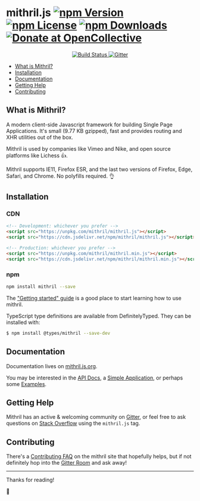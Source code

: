 mithril.js [![npm Version](https://img.shields.io/npm/v/mithril.svg)](https://www.npmjs.com/package/mithril) [![npm License](https://img.shields.io/npm/l/mithril.svg)](https://www.npmjs.com/package/mithril) [![npm Downloads](https://img.shields.io/npm/dm/mithril.svg)](https://www.npmjs.com/package/mithril) [![Donate at OpenCollective](https://img.shields.io/opencollective/all/mithriljs.svg?colorB=brightgreen)](https://opencollective.com/mithriljs)
==========

<p align="center">
	<a href="https://travis-ci.org/MithrilJS/mithril.js">
		<img src="https://img.shields.io/travis/MithrilJS/mithril.js/next.svg" alt="Build Status">
	</a>
	<a href="https://gitter.im/mithriljs/mithril.js">
		<img src="https://img.shields.io/gitter/room/mithriljs/mithril.js.svg" alt="Gitter" />
	</a>
</p>

- [What is Mithril?](#what-is-mithril)
- [Installation](#installation)
- [Documentation](#documentation)
- [Getting Help](#getting-help)
- [Contributing](#contributing)

## What is Mithril?

A modern client-side Javascript framework for building Single Page Applications. It's small (<!-- size -->9.77 KB<!-- /size --> gzipped), fast and provides routing and XHR utilities out of the box.

Mithril is used by companies like Vimeo and Nike, and open source platforms like Lichess 👍.

Mithril supports IE11, Firefox ESR, and the last two versions of Firefox, Edge, Safari, and Chrome. No polyfills required. 👌

## Installation

### CDN

```html
<!-- Development: whichever you prefer -->
<script src="https://unpkg.com/mithril/mithril.js"></script>
<script src="https://cdn.jsdelivr.net/npm/mithril/mithril.js"></script>

<!-- Production: whichever you prefer -->
<script src="https://unpkg.com/mithril/mithril.min.js"></script>
<script src="https://cdn.jsdelivr.net/npm/mithril/mithril.min.js"></script>
```

### npm

```bash
npm install mithril --save
```

The ["Getting started" guide](https://mithril.js.org/#getting-started) is a good place to start learning how to use mithril.

TypeScript type definitions are available from DefinitelyTyped. They can be installed with:

```bash
$ npm install @types/mithril --save-dev
```

## Documentation

Documentation lives on [mithril.js.org](https://mithril.js.org).

You may be interested in the [API Docs](https://mithril.js.org/api.html), a [Simple Application](https://mithril.js.org/simple-application.html), or perhaps some [Examples](https://mithril.js.org/examples.html).

## Getting Help

Mithril has an active & welcoming community on [Gitter](https://gitter.im/mithriljs/mithril.js), or feel free to ask questions on [Stack Overflow](https://stackoverflow.com/questions/tagged/mithril.js) using the `mithril.js` tag.

## Contributing

There's a [Contributing FAQ](https://mithril.js.org/contributing.html) on the mithril site that hopefully helps, but if not definitely hop into the [Gitter Room](https://gitter.im/mithriljs/mithril.js) and ask away!

---

Thanks for reading!

🎁
